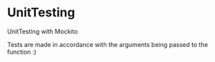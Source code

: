 # UnitTesting
UnitTesting with Mockito

Tests are made in accordance with the arguments being passed to the function :) 
